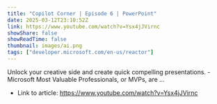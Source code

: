 ```yaml
---
title: "Copilot Corner | Episode 6 | PowerPoint"
date: 2025-03-12T23:10:52Z
link: https://www.youtube.com/watch?v=Ysx4jJVirnc
showShare: false
showReadTime: false
thumbnail: images/ai.png
tags: ["developer.microsoft.com/en-us/reactor"]
---
```

Unlock your creative side and create quick compelling presentations. - Microsoft Most Valuable Professionals, or MVPs, are ...

- Link to article: https://www.youtube.com/watch?v=Ysx4jJVirnc